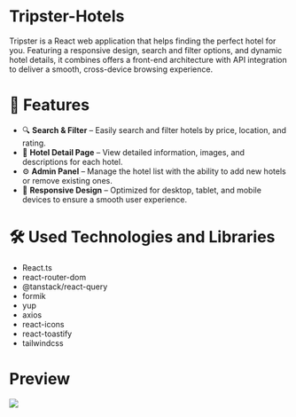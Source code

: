 # Tripster-Hotels

Tripster is a React web application that helps finding the perfect hotel for you. Featuring a responsive design, search and filter options, and dynamic hotel details, it combines offers a front-end architecture with API integration to deliver a smooth, cross-device browsing experience.

# 🚀 Features

- 🔍 **Search & Filter** – Easily search and filter hotels by price, location, and rating.  
- 🏨 **Hotel Detail Page** – View detailed information, images, and descriptions for each hotel.  
- ⚙️ **Admin Panel** – Manage the hotel list with the ability to add new hotels or remove existing ones.  
- 📱 **Responsive Design** – Optimized for desktop, tablet, and mobile devices to ensure a smooth user experience.  

# 🛠️ Used Technologies and Libraries

- React.ts
- react-router-dom
- @tanstack/react-query
- formik
- yup
- axios
- react-icons
- react-toastify
- tailwindcss


# Preview

![](frontend/public/tripster-preview.gif)
